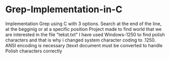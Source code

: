 # Grep-Implementation-in-C
Implementation Grep using C with 3 options. Search at the end of the line, at the begginig or at a specific position
Project made to find world that we are interested in the file "tekst.txt"  I have used Windows-1250 to find polish characters and that is why i changed system character coding
to .1250. ANSI encoding is necessary (texxt document must be converted to handle Polish characters correctly
